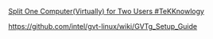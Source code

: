 [Split One Computer(Virtually) for Two Users #TeKKnowlogy](https://youtu.be/JV_ql2eDlMU)

https://github.com/intel/gvt-linux/wiki/GVTg_Setup_Guide
